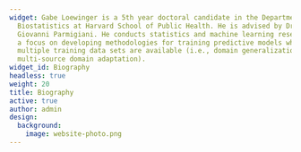 ```yaml
---
widget: Gabe Loewinger is a 5th year doctoral candidate in the Department of
  Biostatistics at Harvard School of Public Health. He is advised by Dr.
  Giovanni Parmigiani. He conducts statistics and machine learning research with
  a focus on developing methodologies for training predictive models when
  multiple training data sets are available (i.e., domain generalization and
  multi-source domain adaptation).
widget_id: Biography
headless: true
weight: 20
title: Biography
active: true
author: admin
design:
  background:
    image: website-photo.png
---
```

